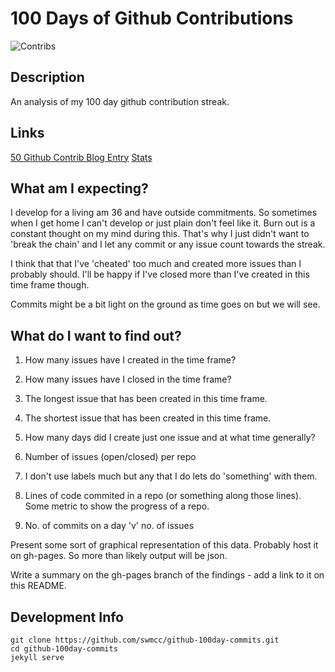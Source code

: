 # 100 Days of Github Contributions 

![Contribs](http://cl.ly/image/3H0K0h2b411F/Screen%20Shot%202015-05-12%20at%2022.44.16.png "Contrib")

## Description

An analysis of my 100 day github contribution streak.

## Links

[50 Github Contrib Blog Entry](http://www.theonlystephen.com/blog/2015/03/24/50_Day_GitHub_Streak.html) 
[Stats](http://www.theonlystephen.com/github-100day-commits/) 

## What am I expecting?

I develop for a living am 36 and have outside commitments. So sometimes when I get home
I can't develop or just plain don't feel like it. Burn out is a constant thought on my 
mind during this. That's why I just didn't want to 'break the chain' and I let any commit
or any issue count towards the streak. 

I think that that I've 'cheated' too much and created more issues than I probably should. 
I'll be happy if I've closed more than I've created in this time frame though.

Commits might be a bit light on the ground as time goes on but we will see.

## What do I want to find out?

1. How many issues have I created in the time frame?

2. How many issues have I closed in the time frame?

3. The longest issue that has been created in this time frame.

4. The shortest issue that has been created in this time frame.

5. How many days did I create just one issue and at what time generally?

6. Number of issues (open/closed) per repo

7. I don't use labels much but any that I do lets do 'something' with them.

8. Lines of code commited in a repo (or something along those lines). Some metric to show the progress of a repo.

9. No. of commits on a day 'v' no. of issues

Present some sort of graphical representation of this data. Probably host it on gh-pages. So more than likely output will be json. 

Write a summary on the gh-pages branch of the findings - add a link to it on this README.

## Development Info

```
git clone https://github.com/swmcc/github-100day-commits.git 
cd github-100day-commits 
jekyll serve
```
